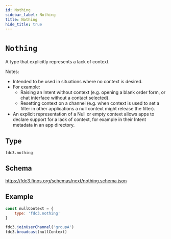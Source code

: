 ```yaml
---
id: Nothing
sidebar_label: Nothing
title: Nothing
hide_title: true
---
```

# `Nothing`

A type that explicitly represents a lack of context.

Notes:

- Intended to be used in situations where no context is desired. 
- For example:
  - Raising an Intent without context (e.g. opening a blank order form, or chat
    interface without a contact selected).
  - Resetting context on a channel (e.g. when context is used to set a filter in
    other applications a null context might release the filter).
- An explicit representation of a Null or empty context allows apps to declare support for
  a lack of context, for example in their Intent metadata in an app directory.

## Type

`fdc3.nothing`

## Schema

https://fdc3.finos.org/schemas/next/nothing.schema.json

## Example

```js
const nullContext = {
    type: 'fdc3.nothing'
}

fdc3.joinUserChannel('groupA')
fdc3.broadcast(nullContext)
```